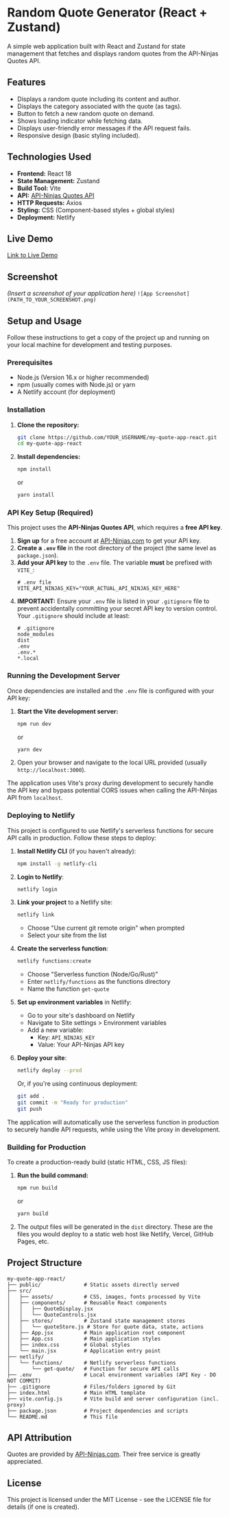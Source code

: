 # Random Quote Generator (React + Zustand)

A simple web application built with React and Zustand for state management that fetches and displays random quotes from the API-Ninjas Quotes API.

## Features

- Displays a random quote including its content and author.
- Displays the category associated with the quote (as tags).
- Button to fetch a new random quote on demand.
- Shows loading indicator while fetching data.
- Displays user-friendly error messages if the API request fails.
- Responsive design (basic styling included).

## Technologies Used

- **Frontend:** React 18
- **State Management:** Zustand
- **Build Tool:** Vite
- **API:** [API-Ninjas Quotes API](https://api-ninjas.com/api/quotes)
- **HTTP Requests:** Axios
- **Styling:** CSS (Component-based styles + global styles)
- **Deployment:** Netlify

## Live Demo

[Link to Live Demo](https://brilliant-fenglisu-808afd.netlify.app/)

## Screenshot

_(Insert a screenshot of your application here)_
`![App Screenshot](PATH_TO_YOUR_SCREENSHOT.png)`

## Setup and Usage

Follow these instructions to get a copy of the project up and running on your local machine for development and testing purposes.

### Prerequisites

- Node.js (Version 16.x or higher recommended)
- npm (usually comes with Node.js) or yarn
- A Netlify account (for deployment)

### Installation

1.  **Clone the repository:**
    ```bash
    git clone https://github.com/YOUR_USERNAME/my-quote-app-react.git
    cd my-quote-app-react
    ```
2.  **Install dependencies:**
    ```bash
    npm install
    ```
    or
    ```bash
    yarn install
    ```

### API Key Setup (Required)

This project uses the **API-Ninjas Quotes API**, which requires a **free API key**.

1.  **Sign up** for a free account at [API-Ninjas.com](https://api-ninjas.com/) to get your API key.
2.  **Create a `.env` file** in the root directory of the project (the same level as `package.json`).
3.  **Add your API key** to the `.env` file. The variable **must** be prefixed with `VITE_`:
    ```dotenv
    # .env file
    VITE_API_NINJAS_KEY="YOUR_ACTUAL_API_NINJAS_KEY_HERE"
    ```
4.  **IMPORTANT:** Ensure your `.env` file is listed in your `.gitignore` file to prevent accidentally committing your secret API key to version control. Your `.gitignore` should include at least:
    ```gitignore
    # .gitignore
    node_modules
    dist
    .env
    .env.*
    *.local
    ```

### Running the Development Server

Once dependencies are installed and the `.env` file is configured with your API key:

1.  **Start the Vite development server:**
    ```bash
    npm run dev
    ```
    or
    ```bash
    yarn dev
    ```
2.  Open your browser and navigate to the local URL provided (usually `http://localhost:3000`).

The application uses Vite's proxy during development to securely handle the API key and bypass potential CORS issues when calling the API-Ninjas API from `localhost`.

### Deploying to Netlify

This project is configured to use Netlify's serverless functions for secure API calls in production. Follow these steps to deploy:

1. **Install Netlify CLI** (if you haven't already):

   ```bash
   npm install -g netlify-cli
   ```

2. **Login to Netlify**:

   ```bash
   netlify login
   ```

3. **Link your project** to a Netlify site:

   ```bash
   netlify link
   ```

   - Choose "Use current git remote origin" when prompted
   - Select your site from the list

4. **Create the serverless function**:

   ```bash
   netlify functions:create
   ```

   - Choose "Serverless function (Node/Go/Rust)"
   - Enter `netlify/functions` as the functions directory
   - Name the function `get-quote`

5. **Set up environment variables** in Netlify:

   - Go to your site's dashboard on Netlify
   - Navigate to Site settings > Environment variables
   - Add a new variable:
     - Key: `API_NINJAS_KEY`
     - Value: Your API-Ninjas API key

6. **Deploy your site**:
   ```bash
   netlify deploy --prod
   ```
   Or, if you're using continuous deployment:
   ```bash
   git add .
   git commit -m "Ready for production"
   git push
   ```

The application will automatically use the serverless function in production to securely handle API requests, while using the Vite proxy in development.

### Building for Production

To create a production-ready build (static HTML, CSS, JS files):

1.  **Run the build command:**
    ```bash
    npm run build
    ```
    or
    ```bash
    yarn build
    ```
2.  The output files will be generated in the `dist` directory. These are the files you would deploy to a static web host like Netlify, Vercel, GitHub Pages, etc.

## Project Structure

```
my-quote-app-react/
├── public/              # Static assets directly served
├── src/
│   ├── assets/          # CSS, images, fonts processed by Vite
│   ├── components/      # Reusable React components
│   │   ├── QuoteDisplay.jsx
│   │   └── QuoteControls.jsx
│   ├── stores/          # Zustand state management stores
│   │   └── quoteStore.js # Store for quote data, state, actions
│   ├── App.jsx          # Main application root component
│   ├── App.css          # Main application styles
│   ├── index.css        # Global styles
│   └── main.jsx         # Application entry point
├── netlify/
│   └── functions/       # Netlify serverless functions
│       └── get-quote/   # Function for secure API calls
├── .env                 # Local environment variables (API Key - DO NOT COMMIT)
├── .gitignore           # Files/folders ignored by Git
├── index.html           # Main HTML template
├── vite.config.js       # Vite build and server configuration (incl. proxy)
├── package.json         # Project dependencies and scripts
└── README.md            # This file
```

## API Attribution

Quotes are provided by [API-Ninjas.com](https://api-ninjas.com/). Their free service is greatly appreciated.

## License

This project is licensed under the MIT License - see the LICENSE file for details (if one is created).

